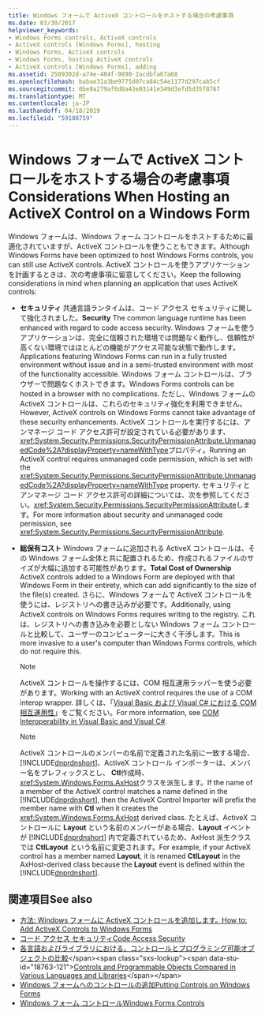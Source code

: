 ```yaml
---
title: Windows フォームで ActiveX コントロールをホストする場合の考慮事項
ms.date: 03/30/2017
helpviewer_keywords:
- Windows Forms controls, ActiveX controls
- ActiveX controls [Windows Forms], hosting
- Windows Forms, ActiveX controls
- Windows Forms, hosting ActiveX controls
- ActiveX controls [Windows Forms], adding
ms.assetid: 2509302d-a74e-484f-9890-2acdbfa67a68
ms.openlocfilehash: babae31a3be9775d07ca84c54e1177d297cab5cf
ms.sourcegitcommit: 0be8a279af6d8a43e03141e349d3efd5d35f8767
ms.translationtype: MT
ms.contentlocale: ja-JP
ms.lasthandoff: 04/18/2019
ms.locfileid: "59108759"
---
```

# <a name="considerations-when-hosting-an-activex-control-on-a-windows-form"></a><span data-ttu-id="18763-102">Windows フォームで ActiveX コントロールをホストする場合の考慮事項</span><span class="sxs-lookup"><span data-stu-id="18763-102">Considerations When Hosting an ActiveX Control on a Windows Form</span></span>
<span data-ttu-id="18763-103">Windows フォームは、Windows フォーム コントロールをホストするために最適化されていますが、ActiveX コントロールを使うこともできます。</span><span class="sxs-lookup"><span data-stu-id="18763-103">Although Windows Forms have been optimized to host Windows Forms controls, you can still use ActiveX controls.</span></span> <span data-ttu-id="18763-104">ActiveX コントロールを使うアプリケーションを計画するときは、次の考慮事項に留意してください。</span><span class="sxs-lookup"><span data-stu-id="18763-104">Keep the following considerations in mind when planning an application that uses ActiveX controls:</span></span>  
  
-   <span data-ttu-id="18763-105">**セキュリティ** 共通言語ランタイムは、コード アクセス セキュリティに関して強化されました。</span><span class="sxs-lookup"><span data-stu-id="18763-105">**Security** The common language runtime has been enhanced with regard to code access security.</span></span> <span data-ttu-id="18763-106">Windows フォームを使うアプリケーションは、完全に信頼された環境では問題なく動作し、信頼性が高くない環境ではほとんどの機能がアクセス可能な状態で動作します。</span><span class="sxs-lookup"><span data-stu-id="18763-106">Applications featuring Windows Forms can run in a fully trusted environment without issue and in a semi-trusted environment with most of the functionality accessible.</span></span> <span data-ttu-id="18763-107">Windows フォーム コントロールは、ブラウザーで問題なくホストできます。</span><span class="sxs-lookup"><span data-stu-id="18763-107">Windows Forms controls can be hosted in a browser with no complications.</span></span> <span data-ttu-id="18763-108">ただし、Windows フォームの ActiveX コントロールは、これらのセキュリティ強化を利用できません。</span><span class="sxs-lookup"><span data-stu-id="18763-108">However, ActiveX controls on Windows Forms cannot take advantage of these security enhancements.</span></span> <span data-ttu-id="18763-109">ActiveX コントロールを実行するには、アンマネージ コード アクセス許可が設定されている必要があります、<xref:System.Security.Permissions.SecurityPermissionAttribute.UnmanagedCode%2A?displayProperty=nameWithType>プロパティ。</span><span class="sxs-lookup"><span data-stu-id="18763-109">Running an ActiveX control requires unmanaged code permission, which is set with the <xref:System.Security.Permissions.SecurityPermissionAttribute.UnmanagedCode%2A?displayProperty=nameWithType> property.</span></span> <span data-ttu-id="18763-110">セキュリティとアンマネージ コード アクセス許可の詳細については、次を参照してください。<xref:System.Security.Permissions.SecurityPermissionAttribute>します。</span><span class="sxs-lookup"><span data-stu-id="18763-110">For more information about security and unmanaged code permission, see <xref:System.Security.Permissions.SecurityPermissionAttribute>.</span></span>  
  
-   <span data-ttu-id="18763-111">**総保有コスト** Windows フォームに追加される ActiveX コントロールは、その Windows フォーム全体と共に配置されるため、作成されるファイルのサイズが大幅に追加する可能性があります。</span><span class="sxs-lookup"><span data-stu-id="18763-111">**Total Cost of Ownership** ActiveX controls added to a Windows Form are deployed with that Windows Form in their entirety, which can add significantly to the size of the file(s) created.</span></span> <span data-ttu-id="18763-112">さらに、Windows フォームで ActiveX コントロールを使うには、レジストリへの書き込みが必要です。</span><span class="sxs-lookup"><span data-stu-id="18763-112">Additionally, using ActiveX controls on Windows Forms requires writing to the registry.</span></span> <span data-ttu-id="18763-113">これは、レジストリへの書き込みを必要としない Windows フォーム コントロールと比較して、ユーザーのコンピューターに大きく干渉します。</span><span class="sxs-lookup"><span data-stu-id="18763-113">This is more invasive to a user's computer than Windows Forms controls, which do not require this.</span></span>  
  
    > [!NOTE]
    >  <span data-ttu-id="18763-114">ActiveX コントロールを操作するには、COM 相互運用ラッパーを使う必要があります。</span><span class="sxs-lookup"><span data-stu-id="18763-114">Working with an ActiveX control requires the use of a COM interop wrapper.</span></span> <span data-ttu-id="18763-115">詳しくは、「[Visual Basic および Visual C# における COM 相互運用性](~/docs/visual-basic/programming-guide/com-interop/com-interoperability-in-net-framework-applications.md)」をご覧ください。</span><span class="sxs-lookup"><span data-stu-id="18763-115">For more information, see [COM Interoperability in Visual Basic and Visual C#](~/docs/visual-basic/programming-guide/com-interop/com-interoperability-in-net-framework-applications.md).</span></span>  
  
    > [!NOTE]
    >  <span data-ttu-id="18763-116">ActiveX コントロールのメンバーの名前で定義された名前に一致する場合、 [!INCLUDE[dnprdnshort](../../../../includes/dnprdnshort-md.md)]、ActiveX コントロール インポーターは、メンバー名をプレフィックスとし、 **Ctl**作成時、<xref:System.Windows.Forms.AxHost>クラスを派生します。</span><span class="sxs-lookup"><span data-stu-id="18763-116">If the name of a member of the ActiveX control matches a name defined in the [!INCLUDE[dnprdnshort](../../../../includes/dnprdnshort-md.md)], then the ActiveX Control Importer will prefix the member name with **Ctl** when it creates the <xref:System.Windows.Forms.AxHost> derived class.</span></span> <span data-ttu-id="18763-117">たとえば、ActiveX コントロールに **Layout** という名前のメンバーがある場合、**Layout** イベントが [!INCLUDE[dnprdnshort](../../../../includes/dnprdnshort-md.md)] 内で定義されているため、AxHost 派生クラスでは **CtlLayout** という名前に変更されます。</span><span class="sxs-lookup"><span data-stu-id="18763-117">For example, if your ActiveX control has a member named **Layout**, it is renamed **CtlLayout** in the AxHost-derived class because the **Layout** event is defined within the [!INCLUDE[dnprdnshort](../../../../includes/dnprdnshort-md.md)].</span></span>  
  
## <a name="see-also"></a><span data-ttu-id="18763-118">関連項目</span><span class="sxs-lookup"><span data-stu-id="18763-118">See also</span></span>

- [<span data-ttu-id="18763-119">方法: Windows フォームに ActiveX コントロールを追加します。</span><span class="sxs-lookup"><span data-stu-id="18763-119">How to: Add ActiveX Controls to Windows Forms</span></span>](how-to-add-activex-controls-to-windows-forms.md)
- [<span data-ttu-id="18763-120">コード アクセス セキュリティ</span><span class="sxs-lookup"><span data-stu-id="18763-120">Code Access Security</span></span>](../../misc/code-access-security.md)
- <span data-ttu-id="18763-121">[各言語およびライブラリにおける、コントロールとプログラミング可能オブジェクトの比較](https://docs.microsoft.com/previous-versions/visualstudio/visual-studio-2010/0061wezk(v=vs.100))</span><span class="sxs-lookup"><span data-stu-id="18763-121">[Controls and Programmable Objects Compared in Various Languages and Libraries](https://docs.microsoft.com/previous-versions/visualstudio/visual-studio-2010/0061wezk(v=vs.100))</span></span>
- [<span data-ttu-id="18763-122">Windows フォームへのコントロールの追加</span><span class="sxs-lookup"><span data-stu-id="18763-122">Putting Controls on Windows Forms</span></span>](putting-controls-on-windows-forms.md)
- [<span data-ttu-id="18763-123">Windows フォーム コントロール</span><span class="sxs-lookup"><span data-stu-id="18763-123">Windows Forms Controls</span></span>](index.md)

